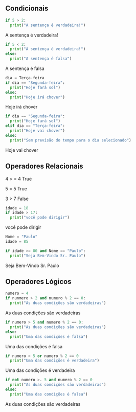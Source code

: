 ## Condicionais

```python
if 5 > 2:
  print("A sentença é verdadeira!")

```
A sentença é verdadeira!

```python
if 5 < 2:
  print("A sentença é verdadeira!")
else:
  print("A sentença é falsa")

```
A sentença é falsa

```python
dia = Terça-feira
if dia == "Segunda-feira":
  print("Hoje fará sol")
else:
  print("Hoje irá chover")

```
Hoje irá chover

```python
if dia == "Segunda-feira":
  print("Hoje fará sol")
elif dia == "Terça-feira":
  print("Hoje vai chover")
else:
  print("Sem previsão do tempo para o dia selecionado")

```
Hoje vai chover

## Operadores Relacionais
4 > = 4
True

5 = 5
True

3 > 7
False

```python
idade = 18
if idade > 17:
  print("você pode dirigir")

```
você pode dirigir

```python
Nome = "Paulo"
idade = 85

if idade >= 80 and Nome == "Paulo":
  print("Seja Bem-Vindo Sr. Paulo")

```
Seja Bem-Vindo Sr. Paulo

## Operadores Lógicos
```python
numero = 4
if nunmero > 2 and numero % 2 == 0:
  print("As duas condições são verdadeiras")

```
As duas condições são verdadeiras

```python
if numero > 5 and numero % 2 == 0:
  print("As duas condições são verdadeiras")
else:
  print("Uma das condições é falsa")

```
Uma das condições é falsa

```python
if numero > 5 or numero % 2 == 0
  print("Uma das condições é verdadeira")

```
Uma das condições é verdadeira

```python
if not numero >. 5 and numero % 2 == 0
  print("As duas condições são verdadeiras")
else:
  print("Uma das condições é falsa")

```
As duas condições são verdadeiras
